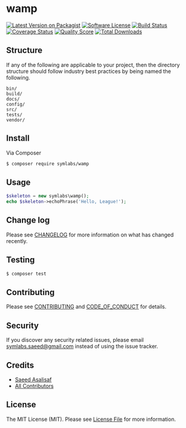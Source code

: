# wamp

[![Latest Version on Packagist][ico-version]][link-packagist]
[![Software License][ico-license]](LICENSE.md)
[![Build Status][ico-travis]][link-travis]
[![Coverage Status][ico-scrutinizer]][link-scrutinizer]
[![Quality Score][ico-code-quality]][link-code-quality]
[![Total Downloads][ico-downloads]][link-downloads]

## Structure

If any of the following are applicable to your project, then the directory structure should follow industry best practices by being named the following.

```
bin/        
build/
docs/
config/
src/
tests/
vendor/
```


## Install

Via Composer

``` bash
$ composer require symlabs/wamp
```

## Usage

``` php
$skeleton = new symlabs\wamp();
echo $skeleton->echoPhrase('Hello, League!');
```

## Change log

Please see [CHANGELOG](CHANGELOG.md) for more information on what has changed recently.

## Testing

``` bash
$ composer test
```

## Contributing

Please see [CONTRIBUTING](CONTRIBUTING.md) and [CODE_OF_CONDUCT](CODE_OF_CONDUCT.md) for details.

## Security

If you discover any security related issues, please email symlabs.saeed@gmail.com instead of using the issue tracker.

## Credits

- [Saeed Asalisaf][link-author]
- [All Contributors][link-contributors]

## License

The MIT License (MIT). Please see [License File](LICENSE.md) for more information.

[ico-version]: https://img.shields.io/packagist/v/symlabs/wamp.svg?style=flat-square
[ico-license]: https://img.shields.io/badge/license-MIT-brightgreen.svg?style=flat-square
[ico-travis]: https://img.shields.io/travis/symlabs/wamp/master.svg?style=flat-square
[ico-scrutinizer]: https://img.shields.io/scrutinizer/coverage/g/symlabs/wamp.svg?style=flat-square
[ico-code-quality]: https://img.shields.io/scrutinizer/g/symlabs/wamp.svg?style=flat-square
[ico-downloads]: https://img.shields.io/packagist/dt/symlabs/wamp.svg?style=flat-square

[link-packagist]: https://packagist.org/packages/symlabs/wamp
[link-travis]: https://travis-ci.org/symlabs/wamp
[link-scrutinizer]: https://scrutinizer-ci.com/g/symlabs/wamp/code-structure
[link-code-quality]: https://scrutinizer-ci.com/g/symlabs/wamp
[link-downloads]: https://packagist.org/packages/symlabs/wamp
[link-author]: https://github.com/symlabs
[link-contributors]: ../../contributors
